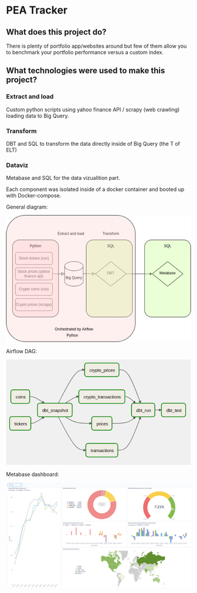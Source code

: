 <h1>PEA Tracker</h1>
<h2>What does this project do?</h2>

There is plenty of portfolio app/websites around but few of them allow you to benchmark your portfolio performance versus a custom index.

<h2>What technologies were used to make this project?</h2>

<h3>Extract and load</h3> 

Custom python scripts using yahoo finance API / scrapy (web crawling) loading data to Big Query.

<h3>Transform</h3>
DBT and SQL to transform the data directly inside of Big Query (the T of ELT)

<h3>Dataviz</h3>
Metabase and SQL for the data vizualition part.

Each component was isolated inside of a docker container and booted up with Docker-compose.

General diagram:

![Components diagram](./readme_pics/diagram.jpg "Title")

Airflow DAG:

![Airflow dag](./readme_pics/airflow.png "Title")

Metabase dashboard:

![Metabase dashboard](./readme_pics/metabase.png "Title")